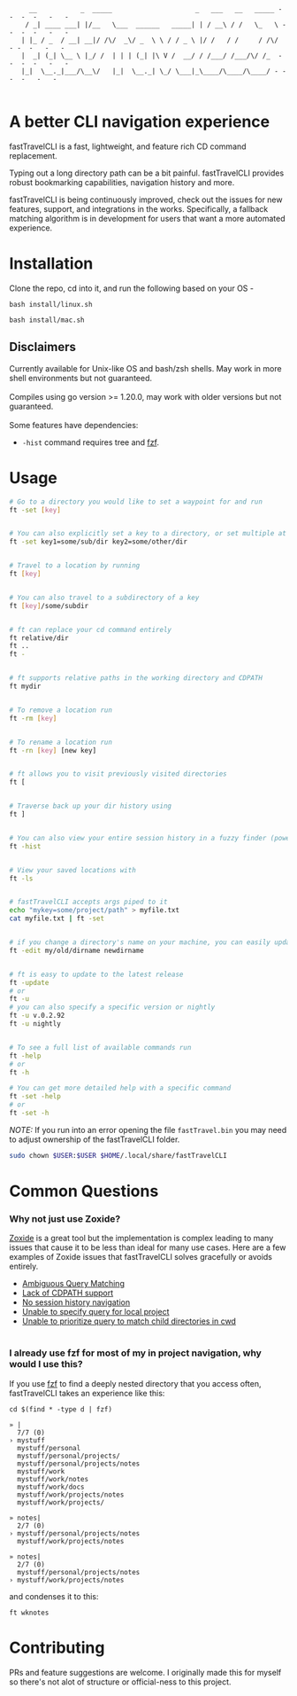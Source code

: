 

<!--- <h1>fastTravelCLI</h1> --->
```
     __           _  _____                     _   ___   __   _____ - -  -  -   -   -
    / _| ____ ___| |/__   \___  ______   _____| | / __\ / /   \_   \ - -  -  -   -   -
   | |_ / _  / __| __|/ /\/  _\/ _  \ \ / / _ \ |/ /   / /     / /\/  - -  -   -   -
   |  _| (_| \__ \ |_/ /  | | | (_| |\ V /  __/ / /___/ /___/\/ /_  - -  -  -   -   -
   |_|  \__._|___/\__\/   |_|  \__._| \_/ \___|_\____/\____/\____/ - -  -  -   -   -
                                                                    
```

<h1>A better CLI navigation experience</h1>

fastTravelCLI is a fast, lightweight, and feature rich CD command replacement.

Typing out a long directory path can be a bit painful. 
fastTravelCLI provides robust bookmarking capabilities, navigation history and more.


fastTravelCLI is being continuously improved, check out the issues for new features, support, and integrations in the works. 
Specifically, a fallback matching algorithm is in development for users that want a more automated experience.


<h1>Installation</h1>

Clone the repo, cd into it, and run the following based on your OS - 

```
bash install/linux.sh
```
```
bash install/mac.sh
```

<h2>Disclaimers</h2>
Currently available for Unix-like OS and bash/zsh shells. May work in more shell environments but not guaranteed.
<br><br>
Compiles using go version >= 1.20.0, may work with older versions but not guaranteed.
<br><br>
Some features have dependencies:

- `-hist` command requires tree and [fzf](https://github.com/junegunn/fzf).




<h1>Usage</h1>


```bash
# Go to a directory you would like to set a waypoint for and run 
ft -set [key]


# You can also explicitly set a key to a directory, or set multiple at once
ft -set key1=some/sub/dir key2=some/other/dir


# Travel to a location by running
ft [key]


# You can also travel to a subdirectory of a key
ft [key]/some/subdir


# ft can replace your cd command entirely
ft relative/dir
ft ..
ft -


# ft supports relative paths in the working directory and CDPATH
ft mydir


# To remove a location run
ft -rm [key]


# To rename a location run
ft -rn [key] [new key]


# ft allows you to visit previously visited directories
ft [


# Traverse back up your dir history using 
ft ]


# You can also view your entire session history in a fuzzy finder (powered by fzf)
ft -hist


# View your saved locations with 
ft -ls


# fastTravelCLI accepts args piped to it
echo "mykey=some/project/path" > myfile.txt
cat myfile.txt | ft -set


# if you change a directory's name on your machine, you can easily update fastTravelCLI
ft -edit my/old/dirname newdirname


# ft is easy to update to the latest release
ft -update
# or
ft -u
# you can also specify a specific version or nightly
ft -u v.0.2.92
ft -u nightly


# To see a full list of available commands run
ft -help
# or
ft -h

# You can get more detailed help with a specific command
ft -set -help 
# or 
ft -set -h
```
*NOTE:* If you run into an error opening the file `fastTravel.bin` you may need to adjust ownership of the fastTravelCLI folder.
```bash
sudo chown $USER:$USER $HOME/.local/share/fastTravelCLI
```

<h1>Common Questions</h1>

<h3>Why not just use Zoxide?</h3>

[Zoxide](https://github.com/ajeetdsouza/zoxide)  is a great tool but the implementation is complex leading to many issues that cause it to be less than ideal for many use cases.
Here are a few examples of Zoxide issues that fastTravelCLI solves gracefully or avoids entirely.

- [Ambiguous Query Matching](https://github.com/ajeetdsouza/zoxide/issues/876)
- [Lack of CDPATH support](https://github.com/ajeetdsouza/zoxide/issues/620) 
- [No session history navigation](https://github.com/ajeetdsouza/zoxide/issues/839)
- [Unable to specify query for local project](https://github.com/ajeetdsouza/zoxide/issues/863)
- [Unable to prioritize query to match child directories in cwd](https://github.com/ajeetdsouza/zoxide/issues/940)

<h1></h1>

<h3>I already use fzf for most of my in project navigation, why would I use this?</h3>

If you use [fzf](https://github.com/junegunn/fzf) to find a deeply nested directory that you access often, fastTravelCLI takes an experience like this: 
```
cd $(find * -type d | fzf)
```
```
» |
  7/7 (0)
› mystuff
  mystuff/personal
  mystuff/personal/projects/
  mystuff/personal/projects/notes
  mystuff/work
  mystuff/work/notes
  mystuff/work/docs
  mystuff/work/projects/notes
  mystuff/work/projects/
```
```
» notes|
  2/7 (0)
› mystuff/personal/projects/notes
  mystuff/work/projects/notes
```
```
» notes|
  2/7 (0)
  mystuff/personal/projects/notes
› mystuff/work/projects/notes
```
and condenses it to this:
```
ft wknotes
```


<h1>Contributing</h1>

PRs and feature suggestions are welcome. I originally made this for myself so there's not alot of structure or official-ness to this project.
